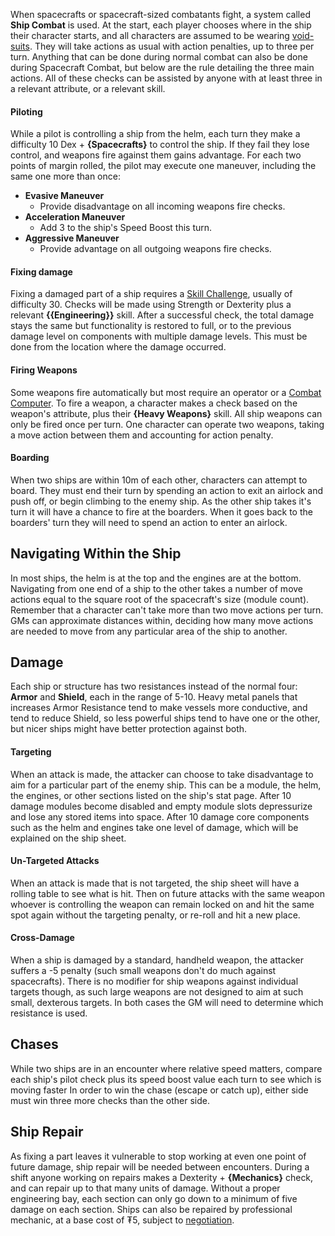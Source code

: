 When spacecrafts or spacecraft-sized combatants fight, a system called **Ship Combat** is used. At the start, each player chooses where in the ship their character starts, and all characters are assumed to be wearing [void-suits](../Setting/Technology.md#Void-Suits). They will take actions as usual with action penalties, up to three per turn. Anything that can be done during normal combat can also be done during Spacecraft Combat, but below are the rule detailing the three main actions. All of these checks can be assisted by anyone with at least three in a relevant attribute, or a relevant skill.
#### Piloting
While a pilot is controlling a ship from the helm, each turn they make a difficulty 10 Dex + **{Spacecrafts}** to control the ship. If they fail they lose control, and weapons fire against them gains advantage. For each two points of margin rolled, the pilot may execute one maneuver, including the same one more than once:
- **Evasive Maneuver**
    - Provide disadvantage on all incoming weapons fire checks.
- **Acceleration Maneuver**
    - Add 3 to the ship's Speed Boost this turn.
- **Aggressive Maneuver**
    - Provide advantage on all outgoing weapons fire checks.
#### Fixing damage
Fixing a damaged part of a ship requires a [Skill Challenge](../Rules/Checks.md#Multi-Turn%20Checks), usually of difficulty 30. Checks will be made using Strength or Dexterity plus a relevant **{{Engineering}}** skill. After a successful check, the total damage stays the same but functionality is restored to full, or to the previous damage level on components with multiple damage levels. This must be done from the location where the damage occurred. 
#### Firing Weapons
Some weapons fire automatically but most require an operator or a [Combat Computer](Modules.md#Combat%20Computer). To fire a weapon, a character makes a check based on the weapon's attribute, plus their **{Heavy Weapons}** skill. All ship weapons can only be fired once per turn. One character can operate two weapons, taking a move action between them and accounting for action penalty.
#### Boarding
When two ships are within 10m of each other, characters can attempt to board. They must end their turn by spending an action to exit an airlock and push off, or begin climbing to the enemy ship. As the other ship takes it's turn it will have a chance to fire at the boarders. When it goes back to the boarders' turn they will need to spend an action to enter an airlock. 
## Navigating Within the Ship
In most ships, the helm is at the top and the engines are at the bottom. Navigating from one end of a ship to the other takes a number of move actions equal to the square root of the spacecraft's size (module count). Remember that a character can't take more than two move actions per turn. GMs can approximate distances within, deciding how many move actions are needed to move from any particular area of the ship to another.
## Damage
Each ship or structure has two resistances instead of the normal four: **Armor** and **Shield**, each in the range of 5-10. Heavy metal panels that increases Armor Resistance tend to make vessels more conductive, and tend to reduce Shield, so less powerful ships tend to have one or the other, but nicer ships might have better protection against both.
#### Targeting
When an attack is made, the attacker can choose to take disadvantage to aim for a particular part of the enemy ship. This can be a module, the helm, the engines, or other sections listed on the ship's stat page.  After 10 damage modules become disabled and empty module slots depressurize and lose any stored items into space. After 10 damage core components such as the helm and engines take one level of damage, which will be explained on the ship sheet.
#### Un-Targeted Attacks
When an attack is made that is not targeted, the ship sheet will have a rolling table to see what is hit. Then on future attacks with the same weapon whoever is controlling the weapon can remain locked on and hit the same spot again without the targeting penalty, or re-roll and hit a new place.
#### Cross-Damage
When a ship is damaged by a standard, handheld weapon, the attacker suffers a -5 penalty (such small weapons don't do much against spacecrafts). There is no modifier for ship weapons against individual targets though, as such large weapons are not designed to aim at such small, dexterous targets. In both cases the GM will need to determine which resistance is used.
## Chases
While two ships are in an encounter where relative speed matters, compare each ship's pilot check plus its speed boost value each turn to see which is moving faster In order to win the chase (escape or catch up), either side must win three more checks than the other side.
## Ship Repair
As fixing a part leaves it vulnerable to stop working at even one point of future damage, ship repair will be needed between encounters. During a shift anyone working on repairs makes a Dexterity + **{Mechanics}** check, and can repair up to that many units of damage. Without a proper engineering bay, each section can only go down to a minimum of five damage on each section. Ships can also be repaired by professional mechanic, at a base cost of ₮5, subject to [negotiation](/Rules/Downtime.md#Bargaining).